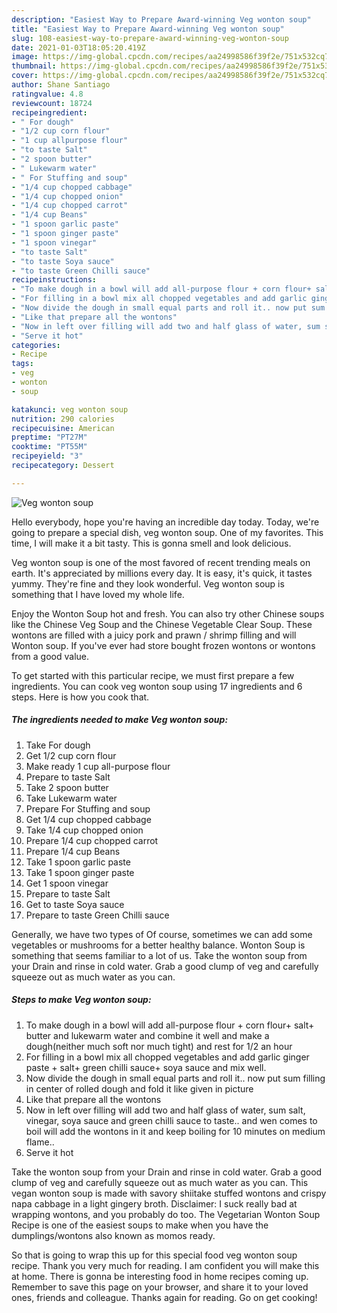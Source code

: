 ```yaml
---
description: "Easiest Way to Prepare Award-winning Veg wonton soup"
title: "Easiest Way to Prepare Award-winning Veg wonton soup"
slug: 108-easiest-way-to-prepare-award-winning-veg-wonton-soup
date: 2021-01-03T18:05:20.419Z
image: https://img-global.cpcdn.com/recipes/aa24998586f39f2e/751x532cq70/veg-wonton-soup-recipe-main-photo.jpg
thumbnail: https://img-global.cpcdn.com/recipes/aa24998586f39f2e/751x532cq70/veg-wonton-soup-recipe-main-photo.jpg
cover: https://img-global.cpcdn.com/recipes/aa24998586f39f2e/751x532cq70/veg-wonton-soup-recipe-main-photo.jpg
author: Shane Santiago
ratingvalue: 4.8
reviewcount: 18724
recipeingredient:
- " For dough"
- "1/2 cup corn flour"
- "1 cup allpurpose flour"
- "to taste Salt"
- "2 spoon butter"
- " Lukewarm water"
- " For Stuffing and soup"
- "1/4 cup chopped cabbage"
- "1/4 cup chopped onion"
- "1/4 cup chopped carrot"
- "1/4 cup Beans"
- "1 spoon garlic paste"
- "1 spoon ginger paste"
- "1 spoon vinegar"
- "to taste Salt"
- "to taste Soya sauce"
- "to taste Green Chilli sauce"
recipeinstructions:
- "To make dough in a bowl will add all-purpose flour + corn flour+ salt+ butter and lukewarm water and combine it well and make a dough(neither much soft nor much tight) and rest for 1/2 an hour"
- "For filling in a bowl mix all chopped vegetables and add garlic ginger paste + salt+ green chilli sauce+ soya sauce and mix well."
- "Now divide the dough in small equal parts and roll it.. now put sum filling in center of rolled dough and fold it like given in picture"
- "Like that prepare all the wontons"
- "Now in left over filling will add two and half glass of water, sum salt, vinegar, soya sauce and green chilli sauce to taste.. and wen comes to boil will add the wontons in it and keep boiling for 10 minutes on medium flame.."
- "Serve it hot"
categories:
- Recipe
tags:
- veg
- wonton
- soup

katakunci: veg wonton soup 
nutrition: 290 calories
recipecuisine: American
preptime: "PT27M"
cooktime: "PT55M"
recipeyield: "3"
recipecategory: Dessert

---
```



![Veg wonton soup](https://img-global.cpcdn.com/recipes/aa24998586f39f2e/751x532cq70/veg-wonton-soup-recipe-main-photo.jpg)

Hello everybody, hope you're having an incredible day today. Today, we're going to prepare a special dish, veg wonton soup. One of my favorites. This time, I will make it a bit tasty. This is gonna smell and look delicious.

Veg wonton soup is one of the most favored of recent trending meals on earth. It's appreciated by millions every day. It is easy, it's quick, it tastes yummy. They're fine and they look wonderful. Veg wonton soup is something that I have loved my whole life.

Enjoy the Wonton Soup hot and fresh. You can also try other Chinese soups like the Chinese Veg Soup and the Chinese Vegetable Clear Soup. These wontons are filled with a juicy pork and prawn / shrimp filling and will Wonton soup. If you&#39;ve ever had store bought frozen wontons or wontons from a good value.


To get started with this particular recipe, we must first prepare a few ingredients. You can cook veg wonton soup using 17 ingredients and 6 steps. Here is how you cook that.

<!--inarticleads1-->

##### The ingredients needed to make Veg wonton soup:

1. Take  For dough
1. Get 1/2 cup corn flour
1. Make ready 1 cup all-purpose flour
1. Prepare to taste Salt
1. Take 2 spoon butter
1. Take  Lukewarm water
1. Prepare  For Stuffing and soup
1. Get 1/4 cup chopped cabbage
1. Take 1/4 cup chopped onion
1. Prepare 1/4 cup chopped carrot
1. Prepare 1/4 cup Beans
1. Take 1 spoon garlic paste
1. Take 1 spoon ginger paste
1. Get 1 spoon vinegar
1. Prepare to taste Salt
1. Get to taste Soya sauce
1. Prepare to taste Green Chilli sauce


Generally, we have two types of Of course, sometimes we can add some vegetables or mushrooms for a better healthy balance. Wonton Soup is something that seems familiar to a lot of us. Take the wonton soup from your Drain and rinse in cold water. Grab a good clump of veg and carefully squeeze out as much water as you can. 

<!--inarticleads2-->

##### Steps to make Veg wonton soup:

1. To make dough in a bowl will add all-purpose flour + corn flour+ salt+ butter and lukewarm water and combine it well and make a dough(neither much soft nor much tight) and rest for 1/2 an hour
1. For filling in a bowl mix all chopped vegetables and add garlic ginger paste + salt+ green chilli sauce+ soya sauce and mix well.
1. Now divide the dough in small equal parts and roll it.. now put sum filling in center of rolled dough and fold it like given in picture
1. Like that prepare all the wontons
1. Now in left over filling will add two and half glass of water, sum salt, vinegar, soya sauce and green chilli sauce to taste.. and wen comes to boil will add the wontons in it and keep boiling for 10 minutes on medium flame..
1. Serve it hot


Take the wonton soup from your Drain and rinse in cold water. Grab a good clump of veg and carefully squeeze out as much water as you can. This vegan wonton soup is made with savory shiitake stuffed wontons and crispy napa cabbage in a light gingery broth. Disclaimer: I suck really bad at wrapping wontons, and you probably do too. The Vegetarian Wonton Soup Recipe is one of the easiest soups to make when you have the dumplings/wontons also known as momos ready. 

So that is going to wrap this up for this special food veg wonton soup recipe. Thank you very much for reading. I am confident you will make this at home. There is gonna be interesting food in home recipes coming up. Remember to save this page on your browser, and share it to your loved ones, friends and colleague. Thanks again for reading. Go on get cooking!
